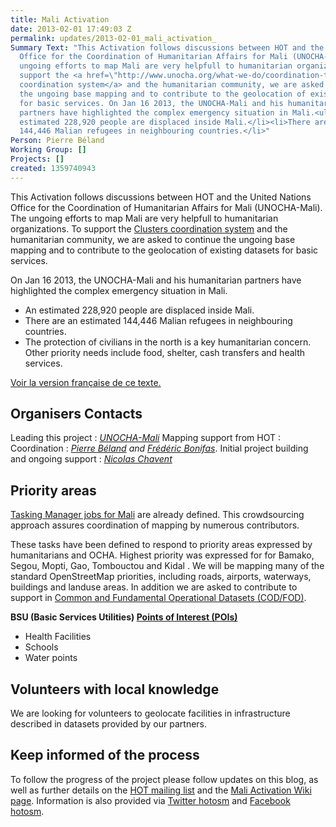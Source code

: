 ```yaml
---
title: Mali Activation
date: 2013-02-01 17:49:03 Z
permalink: updates/2013-02-01_mali_activation_
Summary Text: "This Activation follows discussions between HOT and the United Nations
  Office for the Coordination of Humanitarian Affairs for Mali (UNOCHA-Mali). The
  ungoing efforts to map Mali are very helpfull to humanitarian organizations.  To
  support the <a href=\"http://www.unocha.org/what-we-do/coordination-tools/cluster-coordination\">Clusters
  coordination system</a> and the humanitarian community, we are asked to continue
  the ungoing base mapping and to contribute to the geolocation of existing datasets
  for basic services. On Jan 16 2013, the UNOCHA-Mali and his humanitarian
  partners have highlighted the complex emergency situation in Mali.<ul><li>An
  estimated 228,920 people are displaced inside Mali.</li><li>There are an estimated
  144,446 Malian refugees in neighbouring countries.</li>"
Person: Pierre Béland
Working Group: []
Projects: []
created: 1359740943
---
```


This Activation follows discussions between HOT and the United Nations Office for the Coordination of Humanitarian Affairs for Mali (UNOCHA-Mali). The ungoing efforts to map Mali are very helpfull to humanitarian organizations.  To support the <a href="http://www.unocha.org/what-we-do/coordination-tools/cluster-coordination">Clusters coordination system</a> and the humanitarian community, we are asked to continue the ungoing base mapping and to contribute to the geolocation of existing datasets for basic services. 

On Jan 16 2013, the UNOCHA-Mali and his humanitarian partners have highlighted the complex emergency situation in Mali.
<ul>
<li>An estimated 228,920 people are displaced inside Mali.</li>
<li>There are an estimated 144,446 Malian refugees in neighbouring countries.</li>
<li>The protection of civilians in the north is a key humanitarian concern. Other priority needs include food, shelter, cash transfers and health services.</li>
</ul>

<a href="http://hot.openstreetmap.org/updates/2013-02-01_activation_pour_le_mali">Voir la version française de ce texte.</a>


<h2>Organisers Contacts</h2>

Leading this project : <em><a href="mailto:ochamali@un.org">UNOCHA-Mali</a></em>
Mapping support from HOT : 
Coordination : <em><a href="mailto:pierre.beland@hotosm.org">Pierre Béland</a> and <a href="mailto:Frederic. Bonifas@hotosm.org">Frédéric Bonifas</a></em>.
Initial project building and ongoing support : <em><a href="mailto:Nicolas.Chavent@hotosm.org">Nicolas Chavent</a></em>

<h2>Priority areas</h2>

<a href="http://tasks.hotosm.org/#all/Mali">Tasking Manager jobs for Mali</a> are already defined. This crowdsourcing approach assures coordination of mapping by numerous contributors.

These tasks have been defined to respond  to priority areas expressed by humanitarians and OCHA. Highest priority was expressed for for Bamako, Segou, Mopti, Gao, Tombouctou and Kidal .  We will be mapping many of the standard OpenStreetMap priorities, including roads, airports, waterways, buildings and landuse areas. In addition we are asked to contribute to support in <a href="http://cod.humanitarianresponse.info/about">Common and Fundamental Operational Datasets (COD/FOD)</a>.

<b>BSU (Basic Services Utilities) <a href="http://en.wikipedia.org/wiki/Point_of_interest">Points of Interest (POIs)</a></b>
<ul>
<li>Health Facilities</li>
<li>Schools</li>
<li>Water points</li>
</ul>

<h2>Volunteers with local knowledge</h2> 

We are looking for volunteers to geolocate facilities in infrastructure described in datasets provided by our partners.

<h2>Keep informed of the process</h2>
To follow the progress of the project please follow updates on this blog, as well as further details on the <a href="http://lists.openstreetmap.org/listinfo/hot">HOT mailing list</a> and the <a href="http://wiki.openstreetmap.org/wiki/2012_Mali_Crisis">Mali Activation Wiki page</a>. Information is also provided via  <a href="http://twitter.com/hotosm">Twitter hotosm</a> and  <a href="http://www.facebook.com/hotosm">Facebook hotosm</a>.
